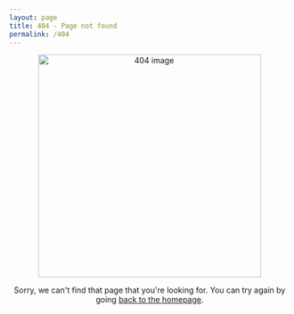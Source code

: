 ```yaml
---
layout: page
title: 404 - Page not found
permalink: /404
---
```


<div style="text-align: center;">
  <a href="{{ site.baseurl }}/">
    <img src="{{ site.baseurl }}/images/404.png" alt="404 image" style="width: 400px; display: block; margin: 0 auto;">
  </a>
  <p>Sorry, we can't find that page that you're looking for. You can try again by going <a href="{{ site.baseurl }}/">back to the homepage</a>.</p>
</div>
